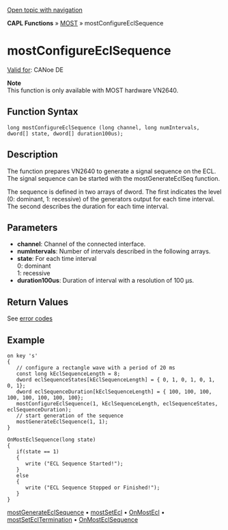 [Open topic with navigation](../../../../../CANoeDEFamily.htm#Topics/CAPLFunctions/MOST/Functions/CAPLfunctionMOSTConfigureEclSequence.md)

**CAPL Functions** » [MOST](../CAPLfunctionsMOSTOverview.md) » mostConfigureEclSequence

# mostConfigureEclSequence

[Valid for](../../../Shared/FeatureAvailability.md): CANoe DE

**Note**  
This function is only available with MOST hardware VN2640.

## Function Syntax

```plaintext
long mostConfigureEclSequence (long channel, long numIntervals, dword[] state, dword[] duration100us);
```

## Description

The function prepares VN2640 to generate a signal sequence on the ECL. The signal sequence can be started with the mostGenerateEclSeq function.

The sequence is defined in two arrays of dword. The first indicates the level (0: dominant, 1: recessive) of the generators output for each time interval. The second describes the duration for each time interval.

## Parameters

- **channel**: Channel of the connected interface.
- **numIntervals**: Number of intervals described in the following arrays.
- **state**: For each time interval  
  0: dominant  
  1: recessive
- **duration100us**: Duration of interval with a resolution of 100 µs.

## Return Values

See [error codes](../CAPLfunctionsMOSTErrorCodes.md)

## Example

```plaintext
on key 's'
{
   // configure a rectangle wave with a period of 20 ms
   const long kEclSequenceLength = 8;
   dword eclSequenceStates[kEclSequenceLength] = { 0, 1, 0, 1, 0, 1, 0, 1};
   dword eclSequenceDuration[kEclSequenceLength] = { 100, 100, 100, 100, 100, 100, 100, 100};
   mostConfigureEclSequence(1, kEclSequenceLength, eclSequenceStates, eclSequenceDuration);
   // start generation of the sequence
   mostGenerateEclSequence(1, 1);
}

OnMostEclSequence(long state)
{
   if(state == 1)
   {
      write ("ECL Sequence Started!");
   }
   else
   {
      write ("ECL Sequence Stopped or Finished!");
   }
}
```

[mostGenerateEclSequence](CAPLfunctionMOSTGenerateEclSequence.md) • [mostSetEcl](CAPLfunctionMOSTSetGetEcl.md) • [OnMostEcl](../EventProcedures/CAPLfunctionOnMOSTEcl.md) • [mostSetEclTermination](CAPLfunctionMOSTSetGetEclTermination.md) • [OnMostEclSequence](../EventProcedures/CAPLfunctionOnMOSTEclSequence.md)
